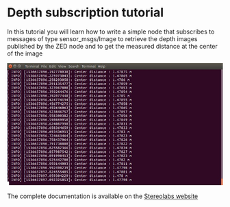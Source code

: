 # Depth subscription tutorial

In this tutorial you will learn how to write a simple node that subscribes to messages of type sensor_msgs/Image to retrieve the depth images published by the ZED node and to get the measured distance at the center of the image

![](../images/tutorial_depth.jpg)

The complete documentation is available on the [Stereolabs website](https://docs.stereolabs.com/integrations/ros/depth_sensing/)


